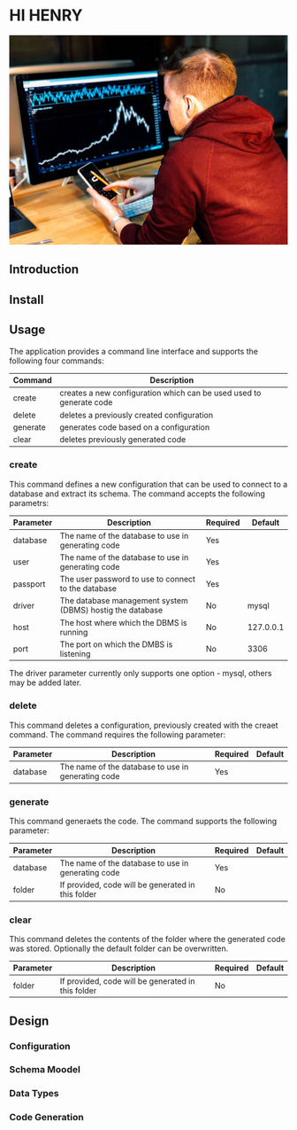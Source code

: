 # HI HENRY

![Splash Image](splash.jpg)

## Introduction

## Install

## Usage

The application provides a command line interface and supports the following four commands:

| Command  | Description                                                         |
|----------|---------------------------------------------------------------------|
| create   | creates a new configuration which can be used used to generate code |
| delete   | deletes a previously created configuration                          |
| generate | generates code based on a configuration                             |
| clear    | deletes previously generated code                                   |

### create

This command defines a new configuration that can be used to connect to a database and extract its schema.  The 
command accepts the following parametrs:

| Parameter | Description                                               | Required | Default   |
|-----------|-----------------------------------------------------------|----------|-----------|
| database  | The name of the database to use in generating code        | Yes      |           |
| user      | The name of the database to use in generating code        | Yes      |           | 
| passport  | The user password to use to connect to the database       | Yes      |           |
| driver    | The database management system (DBMS) hostig the database | No       | mysql     |
| host      | The host where which the DBMS is running                  | No       | 127.0.0.1 | 
| port      | The port on which the DMBS is listening                   | No       | 3306      |

The driver parameter currently only supports one option - mysql, others may be added later.

### delete

This command deletes a configuration, previously created with the creaet command.  The command requires the following 
parameter:

| Parameter | Description                                               | Required | Default   |
|-----------|-----------------------------------------------------------|----------|-----------|
| database  | The name of the database to use in generating code        | Yes      |           |

### generate

This command generaets the code. The command supports the following parameter:

| Parameter | Description                                          | Required | Default |
|-----------|------------------------------------------------------|----------|---------|
| database  | The name of the database to use in generating code   | Yes      |         |
| folder    | If provided, code will be generated in this folder   | No       |         |

### clear

This command deletes the contents of the folder where the generated code was stored.  Optionally the default folder can 
be overwritten.

| Parameter | Description                                          | Required | Default |
|-----------|------------------------------------------------------|----------|---------|
| folder    | If provided, code will be generated in this folder   | No       |         |

## Design

### Configuration

### Schema Moodel

### Data Types

### Code Generation
